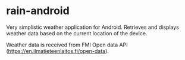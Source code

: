 # rain-android

Very simplistic weather application for Android. Retrieves and displays weather data based on the current location of the device.

Weather data is received from FMI Open data API (https://en.ilmatieteenlaitos.fi/open-data).
